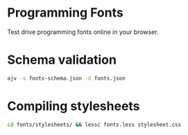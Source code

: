 Programming Fonts
================

Test drive programming fonts online in your browser.

# Schema validation

```bash
ajv -s fonts-schema.json -d fonts.json
```

# Compiling stylesheets

```bash
cd fonts/stylesheets/ && lessc fonts.less stylesheet.css
```
